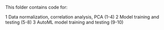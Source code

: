 This folder contains code for:  

1 Data normalization, correlation analysis, PCA (1-4)
2 Model training and testing (5-8)
3 AutoML model training and testing (9-10)  
